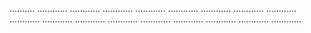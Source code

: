  ..........
............
............
............
............
............
............
............
............
............
............
............
............
............
............
............
............
............


